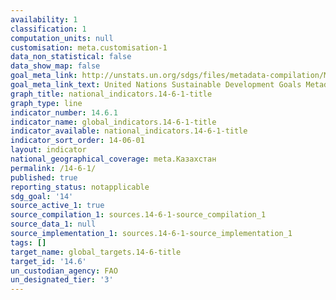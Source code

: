 ```yaml
---
availability: 1
classification: 1
computation_units: null
customisation: meta.customisation-1
data_non_statistical: false
data_show_map: false
goal_meta_link: http://unstats.un.org/sdgs/files/metadata-compilation/Metadata-Goal-14.pdf
goal_meta_link_text: United Nations Sustainable Development Goals Metadata (pdf 288kB)
graph_title: national_indicators.14-6-1-title
graph_type: line
indicator_number: 14.6.1
indicator_name: global_indicators.14-6-1-title
indicator_available: national_indicators.14-6-1-title
indicator_sort_order: 14-06-01
layout: indicator
national_geographical_coverage: meta.Казахстан
permalink: /14-6-1/
published: true
reporting_status: notapplicable
sdg_goal: '14'
source_active_1: true
source_compilation_1: sources.14-6-1-source_compilation_1
source_data_1: null
source_implementation_1: sources.14-6-1-source_implementation_1
tags: []
target_name: global_targets.14-6-title
target_id: '14.6'
un_custodian_agency: FAO
un_designated_tier: '3'
---
```

